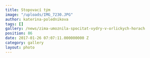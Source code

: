 ```yaml
---
title: Stopovací tým
image: "/uploads/IMG_7230.JPG"
author: katerina-polednikova
tags: []
gallery: /news/zima-umoznila-spocitat-vydry-v-orlickych-horach
position: 86
date: 2017-01-26 07:07:11.000000000 Z
category: gallery
layout: photo
---
```

